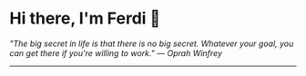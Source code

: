 <h1>Hi there, I'm Ferdi 👋</h1>

<p><em>
  "The big secret in life is that there is no big secret. Whatever your goal, you can get there if you're willing to work." — Oprah Winfrey
</em></p>

---
